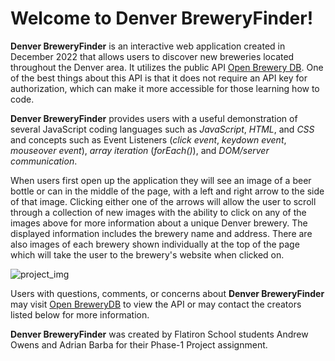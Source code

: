 # Welcome to Denver BreweryFinder!

**Denver BreweryFinder** is an interactive web application created in December 2022 that allows users to discover new breweries located throughout the Denver area. It utilizes the public API [Open Brewery DB](https://www.openbrewerydb.org). One of the best things about this API is that it does not require an API key for authorization, which can make it more accessible for those learning how to code.

**Denver BreweryFinder** provides users with a useful demonstration of several JavaScript coding languages such as _JavaScript_, _HTML_, and _CSS_ and concepts such as Event Listeners (_click event_, _keydown event_, _mouseover event_), _array iteration_ (_forEach()_), and _DOM/server communication_. 

When users first open up the application they will see an image of a beer bottle or can in the middle of the page, with a left and right arrow to the side of that image.  Clicking either one of the arrows will allow the user to scroll through a collection of new images with the ability to click on any of the images above for more information about a unique Denver brewery. The displayed information includes the brewery name and address. There are also images of each brewery shown individually at the top of the page which will take the user to the brewery's website when clicked on.

![project_img](https://imgur.com/KT9crGB)

Users with questions, comments, or concerns about **Denver BreweryFinder** may visit [Open BreweryDB](https://www.openbrewerydb.org) to view the API or may contact the creators listed below for more information.

**Denver BreweryFinder** was created by Flatiron School students Andrew Owens and Adrian Barba for their Phase-1 Project assignment.
